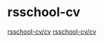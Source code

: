 # rsschool-cv

[rsschool-cv/cv](https://Dicmen92.github.io/rsschool-cv/cv/ "Cтраница CV в формате markdown")
[rsschool-cv/cv](https://Dicmen92.github.io/rsschool-cv// "Cтраница CV в формате markdown")
